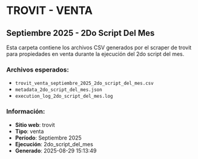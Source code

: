 # TROVIT - VENTA
## Septiembre 2025 - 2Do Script Del Mes

Esta carpeta contiene los archivos CSV generados por el scraper de trovit 
para propiedades en venta durante la ejecución del 2do script del mes.

### Archivos esperados:
- `trovit_venta_septiembre_2025_2do_script_del_mes.csv`
- `metadata_2do_script_del_mes.json`
- `execution_log_2do_script_del_mes.log`

### Información:
- **Sitio web**: trovit
- **Tipo**: venta
- **Período**: Septiembre 2025
- **Ejecución**: 2do_script_del_mes
- **Generado**: 2025-08-29 15:13:49

